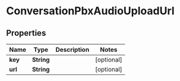 
# ConversationPbxAudioUploadUrl

## Properties
Name | Type | Description | Notes
------------ | ------------- | ------------- | -------------
**key** | **String** |  |  [optional]
**url** | **String** |  |  [optional]



